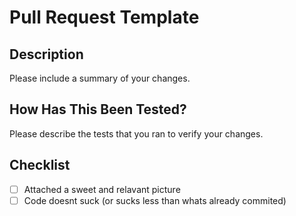 # Pull Request Template

## Description
Please include a summary of your changes.

## How Has This Been Tested?
Please describe the tests that you ran to verify your changes.

## Checklist
- [ ] Attached a sweet and relavant picture
- [ ] Code doesnt suck (or sucks less than whats already commited)
